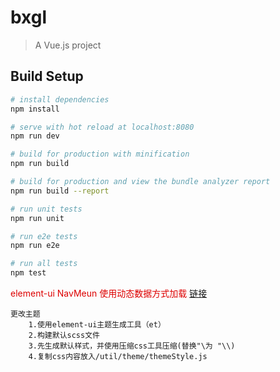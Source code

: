 # bxgl

> A Vue.js project

## Build Setup

``` bash
# install dependencies
npm install

# serve with hot reload at localhost:8080
npm run dev

# build for production with minification
npm run build

# build for production and view the bundle analyzer report
npm run build --report

# run unit tests
npm run unit

# run e2e tests
npm run e2e

# run all tests
npm test

```
<font color="#dd0000">element-ui NavMeun 使用动态数据方式加载  [链接](https://github.com/MrXiongHL/bxgl/blob/master/src/components/view/index_aside.vue)</font> 
```
更改主题
	1.使用element-ui主题生成工具（et）
	2.构建默认scss文件
	3.先生成默认样式，并使用压缩css工具压缩(替换"\为 "\\)
	4.复制css内容放入/util/theme/themeStyle.js
```